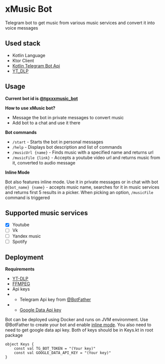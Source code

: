 # xMusic Bot

Telegram bot to get music from various music services and convert it into voice messages

## Used stack

- Kotlin Language
- Ktor Client
- [Kotlin Telegram Bot Api](https://github.com/kotlin-telegram-bot/kotlin-telegram-bot)
- [YT_DLP](https://github.com/yt-dlp/yt-dlp)

## Usage

**Current bot id is [@tgxxxmusic_bot](@tgxxxmusic_bot)**

**How to use xMusic bot?**

- Message the bot in private messages to convert music
- Add bot to a chat and use it there

**Bot commands**

- `/start` - Starts the bot in personal messages
- `/help` - Displays bot description and list of commands
- `/musicUrl {name}` - Finds music with a specified name and returns url
- `/musicFile {link}` - Accepts a youtube video url and returns music from it, converted to audio message

**Inline Mode**

Bot also features inline mode. Use it in private messages or in chat with bot
`@{bot_name} {name}` - accepts music name, searches for it in music services and returns first 5 results in a picker. When picking an option, `/musicFile` command is triggered

## Supported music services

- [x] Youtube
- [ ] Vk
- [ ] Yandex music
- [ ] Spotify

## Deployment

**Requirements**

- [YT-DLP](https://github.com/yt-dlp/yt-dlp?tab=readme-ov-file#installation)
- [FFMPEG](https://www.ffmpeg.org/download.html)
- Api keys
- - Telegram Api key from [@BotFather](@BotFather)
- - [Google Data Api key](https://developers.google.com/youtube/registering_an_application?hl=ru)

Bot can be deployed using Docker and runs on JVM environment.
Use @BotFather to create your bot and enable [inline mode](https://docs.salebot.pro/messendzhery-i-chaty/kak-sozdat-bota-v-telegram/inlain-inline-rezhim-v-telegram). You also need to need to get google data api key. Both of keys should be in Keys.kt in root package

    object Keys {  
	    const val TG_BOT_TOKEN = "(Your key)"
	    const val GOOGLE_DATA_API_KEY = "(Your key)"
    }
